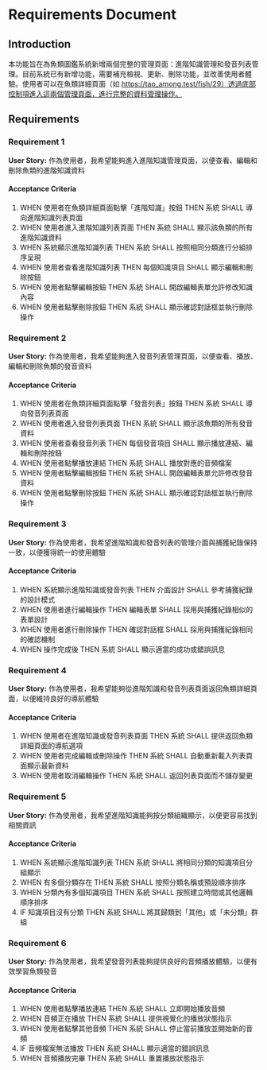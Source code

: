 # Requirements Document

## Introduction

本功能旨在為魚類圖鑑系統新增兩個完整的管理頁面：進階知識管理和發音列表管理。目前系統已有新增功能，需要補充檢視、更新、刪除功能，並改善使用者體驗。使用者可以在魚類詳細頁面（如 https://tao_among.test/fish/29）透過底部控制項進入這兩個管理頁面，進行完整的資料管理操作。

## Requirements

### Requirement 1

**User Story:** 作為使用者，我希望能夠進入進階知識管理頁面，以便查看、編輯和刪除魚類的進階知識資料

#### Acceptance Criteria

1. WHEN 使用者在魚類詳細頁面點擊「進階知識」按鈕 THEN 系統 SHALL 導向進階知識列表頁面
2. WHEN 使用者進入進階知識列表頁面 THEN 系統 SHALL 顯示該魚類的所有進階知識資料
3. WHEN 系統顯示進階知識列表 THEN 系統 SHALL 按照相同分類進行分組排序呈現
4. WHEN 使用者查看進階知識列表 THEN 每個知識項目 SHALL 顯示編輯和刪除按鈕
5. WHEN 使用者點擊編輯按鈕 THEN 系統 SHALL 開啟編輯表單允許修改知識內容
6. WHEN 使用者點擊刪除按鈕 THEN 系統 SHALL 顯示確認對話框並執行刪除操作

### Requirement 2

**User Story:** 作為使用者，我希望能夠進入發音列表管理頁面，以便查看、播放、編輯和刪除魚類的發音資料

#### Acceptance Criteria

1. WHEN 使用者在魚類詳細頁面點擊「發音列表」按鈕 THEN 系統 SHALL 導向發音列表頁面
2. WHEN 使用者進入發音列表頁面 THEN 系統 SHALL 顯示該魚類的所有發音資料
3. WHEN 使用者查看發音列表 THEN 每個發音項目 SHALL 顯示播放連結、編輯和刪除按鈕
4. WHEN 使用者點擊播放連結 THEN 系統 SHALL 播放對應的音頻檔案
5. WHEN 使用者點擊編輯按鈕 THEN 系統 SHALL 開啟編輯表單允許修改發音資料
6. WHEN 使用者點擊刪除按鈕 THEN 系統 SHALL 顯示確認對話框並執行刪除操作

### Requirement 3

**User Story:** 作為使用者，我希望進階知識和發音列表的管理介面與捕獲紀錄保持一致，以便獲得統一的使用體驗

#### Acceptance Criteria

1. WHEN 系統顯示進階知識或發音列表 THEN 介面設計 SHALL 參考捕獲紀錄的設計模式
2. WHEN 使用者進行編輯操作 THEN 編輯表單 SHALL 採用與捕獲紀錄相似的表單設計
3. WHEN 使用者進行刪除操作 THEN 確認對話框 SHALL 採用與捕獲紀錄相同的確認機制
4. WHEN 操作完成後 THEN 系統 SHALL 顯示適當的成功或錯誤訊息

### Requirement 4

**User Story:** 作為使用者，我希望能夠從進階知識和發音列表頁面返回魚類詳細頁面，以便維持良好的導航體驗

#### Acceptance Criteria

1. WHEN 使用者在進階知識或發音列表頁面 THEN 系統 SHALL 提供返回魚類詳細頁面的導航選項
2. WHEN 使用者完成編輯或刪除操作 THEN 系統 SHALL 自動重新載入列表頁面顯示最新資料
3. WHEN 使用者取消編輯操作 THEN 系統 SHALL 返回列表頁面而不儲存變更

### Requirement 5

**User Story:** 作為使用者，我希望進階知識能夠按分類組織顯示，以便更容易找到相關資訊

#### Acceptance Criteria

1. WHEN 系統顯示進階知識列表 THEN 系統 SHALL 將相同分類的知識項目分組顯示
2. WHEN 有多個分類存在 THEN 系統 SHALL 按照分類名稱或預設順序排序
3. WHEN 分類內有多個知識項目 THEN 系統 SHALL 按照建立時間或其他邏輯順序排序
4. IF 知識項目沒有分類 THEN 系統 SHALL 將其歸類到「其他」或「未分類」群組

### Requirement 6

**User Story:** 作為使用者，我希望發音列表能夠提供良好的音頻播放體驗，以便有效學習魚類發音

#### Acceptance Criteria

1. WHEN 使用者點擊播放連結 THEN 系統 SHALL 立即開始播放音頻
2. WHEN 音頻正在播放 THEN 系統 SHALL 提供視覺化的播放狀態指示
3. WHEN 使用者點擊其他音頻 THEN 系統 SHALL 停止當前播放並開始新的音頻
4. IF 音頻檔案無法播放 THEN 系統 SHALL 顯示適當的錯誤訊息
5. WHEN 音頻播放完畢 THEN 系統 SHALL 重置播放狀態指示
